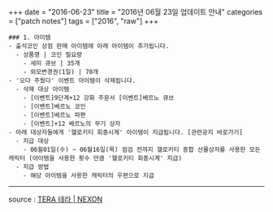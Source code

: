 +++
date = "2016-06-23"
title = "2016년 06월 23일 업데이트 안내"
categories = ["patch notes"]
tags = ["2016", "raw"]
+++

```
### 1. 아이템
- 출석코인 상점 판매 아이템에 아래 아이템이 추가됩니다.
  - 상품명 | 코인 필요량 
    - 세미 큐브 | 35개 
    - 외모변경권(1일) | 70개
- '오다 주웠다' 이벤트 아이템이 삭제됩니다.
  - 삭제 대상 아이템
    - [이벤트]9단계+12 강화 주문서 [이벤트]베르노 큐브
    - [이벤트]베르노 코인
    - [이벤트]베르노 파편
    - [이벤트]+12 베르노의 무기 상자 
- 아래 대상자들에게 '헬로키티 회중시계' 아이템이 지급됩니다. [관련공지 바로가기] 
  - 지급 대상
    - 06월01일(수) ~ 06월16일(목) 점검 전까지 헬로키티 종합 선물상자를 사용한 모든 캐릭터 (아이템을 사용한 횟수 만큼 '헬로키티 회중시계' 지급) 
  - 지급 방법
    - 해당 아이템을 사용한 캐릭터의 우편으로 지급 
```

----

source : [TERA 테라 | NEXON](http://tera.nexon.com/news/update/view.aspx?n4articlesn=)